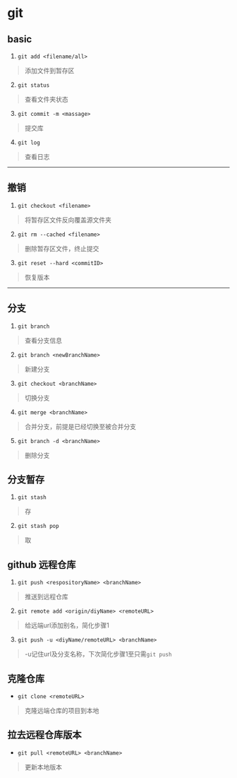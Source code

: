 # git

## basic
1. `git add <filename/all>`
> 添加文件到暂存区
2. `git status `
> 查看文件夹状态
3. `git commit -m <massage>`
> 提交库
4. `git log`
> 查看日志
---
## 撤销
1. `git checkout <filename>`
> 将暂存区文件反向覆盖源文件夹
2. `git rm --cached <filename>`
> 删除暂存区文件，终止提交
3. `git reset --hard <commitID>`
> 恢复版本
---
## 分支
1. `git branch`
> 查看分支信息
2. `git branch <newBranchName>`
> 新建分支
3. `git checkout <branchName>`
> 切换分支
4. `git merge <branchName>`
> 合并分支，前提是已经切换至被合并分支
5. `git branch -d <branchName>` 
> 删除分支
## 分支暂存
1. `git stash`
> 存
2. `git stash pop`
> 取

## github 远程仓库
1. `git push <respositoryName> <branchName>`
> 推送到远程仓库
2. `git remote add <origin/diyName> <remoteURL> ` 
> 给远端url添加别名，简化步骤1
3. `git push -u <diyName/remoteURL> <branchName>`
> -u记住url及分支名称，下次简化步骤1至只需`git push`
## 克隆仓库
- `git clone <remoteURL>`
> 克隆远端仓库的项目到本地

## 拉去远程仓库版本
- `git pull <remoteURL> <branchName>`
> 更新本地版本